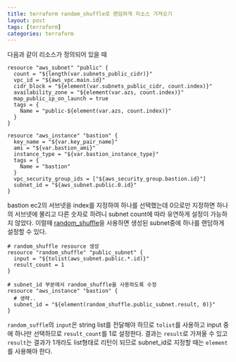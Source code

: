 ```yaml
---
title: terraform random_shuffle로 랜덤하게 리소스 가져오기
layout: post
tags: [terraform]
categories: terraform
---
```

다음과 같이 리소스가 정의되어 있을 때

```hcl
resource "aws_subnet" "public" {
  count = "${length(var.subnets_public_cidr)}"
  vpc_id = "${aws_vpc.main.id}"
  cidr_block = "${element(var.subnets_public_cidr, count.index)}"
  availability_zone = "${element(var.azs, count.index)}"
  map_public_ip_on_launch = true
  tags = {
    Name = "public-${element(var.azs, count.index)}"
  }
}

resource "aws_instance" "bastion" {
  key_name = "${var.key_pair_name}"
  ami = "${var.bastion_ami}"
  instance_type = "${var.bastion_instance_type}"
  tags = {
    Name = "bastion"
  }
  vpc_security_group_ids = ["${aws_security_group.bastion.id}"]
  subnet_id = "${aws_subnet.public.0.id}"
}
```

bastion ec2의 서브넷을 index를 지정하여 하나를 선택했는데 0으로만 지정하면 하나의 서브넷에 몰리고 다른 숫자로 하려니 subnet count에 따라 유연하게 설정이 가능하지 않았다.
이럴때 [random_shuffle][random_shuffle official]을 사용하면 생성된 subnet중에 하나를 랜덤하게 설정할 수 있다.

<!--more-->

```hcl
# random_shuffle resource 생성
resource "random_shuffle" "public_subnet" {
  input = "${tolist(aws_subnet.public.*.id)}"
  result_count = 1
}

# subnet_id 부분에서 random_shuffle을 사용하도록 수정
resource "aws_instance" "bastion" {
  # 생략..
  subnet_id = "${element(random_shuffle.public_subnet.result, 0)}"
}
```

`random_suffle`의 `input`은 string list를 전달해야 하므로 `tolist`를 사용하고 input 중에 하나만 선택하므로 `result_count`를 1로 설정한다.
결과는 `result`로 가져올 수 있고 `result`는 결과가 1개라도 list형태로 리턴이 되므로 subnet_id로 지정할 때는 `element`를 사용해야 한다.

[random_shuffle official]: https://www.terraform.io/docs/providers/random/r/shuffle.html
